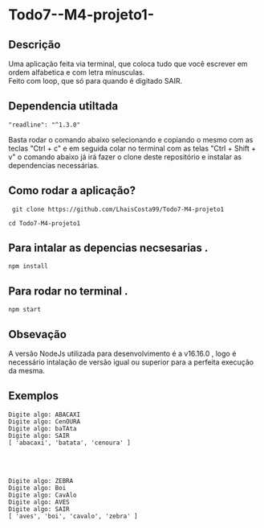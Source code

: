 # Todo7--M4-projeto1-

## Descrição
Uma aplicação feita via terminal, que coloca tudo que você escrever em ordem alfabetica e com letra mínusculas.<br>
Feito com loop, que só para quando é digitado SAIR. 

## Dependencia utiltada
``` 
"readline": "^1.3.0" 
```

Basta rodar o comando abaixo selecionando e copiando o mesmo com as teclas "Ctrl + c" e em seguida colar no terminal com as telas "Ctrl + Shift + v" o comando abaixo já irá fazer o clone deste repositório e instalar as dependencias necessárias.<br>


## Como rodar a aplicação?
```
 git clone https://github.com/LhaisCosta99/Todo7-M4-projeto1
```
```
cd Todo7-M4-projeto1
```
## Para intalar as depencias necsesarias .
```
npm install 
 ```
## Para rodar no terminal . 
```
npm start
```
## Obsevação 

A versão NodeJs utilizada para desenvolvimento é a v16.16.0 , logo é necessário intalação de versão igual ou superior para a perfeita execução da mesma.<br>

## Exemplos

```
Digite algo: ABACAXI
Digite algo: CenOURA
Digite algo: baTAta
Digite algo: SAIR
[ 'abacaxi', 'batata', 'cenoura' ]
```
<br>
<br>

```
Digite algo: ZEBRA
Digite algo: Boi
Digite algo: CavAlo
Digite algo: AVES
Digite algo: SAIR
[ 'aves', 'boi', 'cavalo', 'zebra' ]
```


